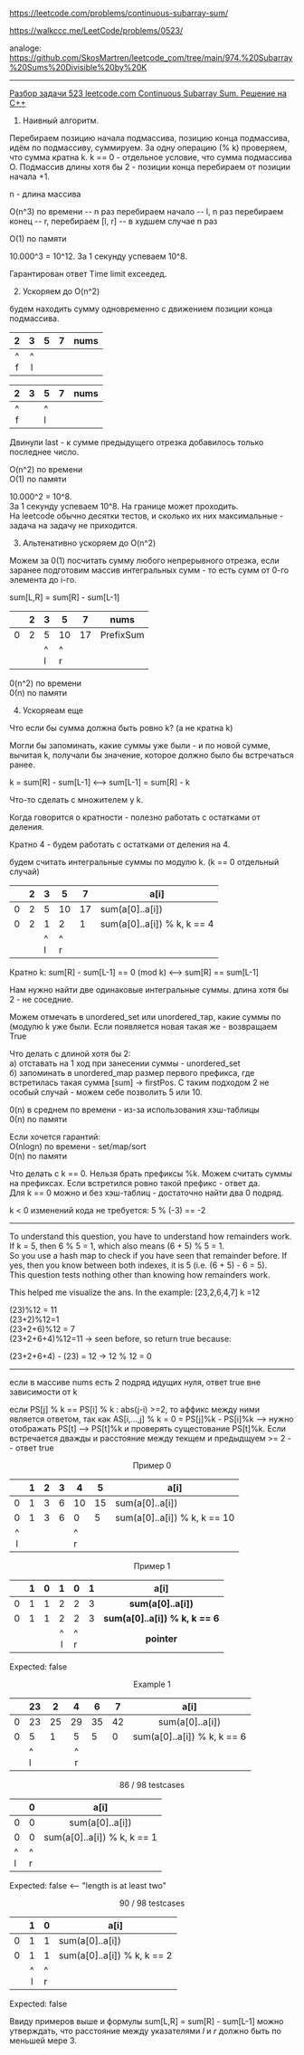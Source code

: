 https://leetcode.com/problems/continuous-subarray-sum/

https://walkccc.me/LeetCode/problems/0523/

analoge: https://github.com/SkosMartren/leetcode_com/tree/main/974.%20Subarray%20Sums%20Divisible%20by%20K
_____________________

[Разбор задачи 523 leetcode.com Continuous Subarray Sum. Решение на C++](https://www.youtube.com/watch?v=q7tOK0JsHWo&ab_channel=3.5%D0%B7%D0%B0%D0%B4%D0%B0%D1%87%D0%B8%D0%B2%D0%BD%D0%B5%D0%B4%D0%B5%D0%BB%D1%8E)

1. Наивный алгоритм.

Перебираем позицию начала подмассива, позицию конца подмассива, идём по подмассиву, суммируем. 
3а одну операцию (% k) проверяем, что сумма кратна k. k == 0 - отдельное условие, что сумма подмассива О. 
Подмассив длины хотя бы 2 - позиции конца перебираем от позиции начала +1.

n - длина массива

O(n^3) по времени  -- n раз перебираем начало -- l, n раз перебираем конец -- r, перебираем [l, r] -- в худшем случае n раз  

O(1) по памяти

10.000^3 = 10^12.
3а 1 секунду успеваем 10^8.

Гарантирован ответ Time limit ехсеедед.

2. Ускоряем до O(n^2)

будем находить сумму одновременно с движением позиции конца подмассива.

<!--
   2 3 5 7
   ^
   flrst
       ^
      lаst
-->

|     2    	|     3    	| 5 	| 7 	| nums 	|
|:--------:	|:--------:	|---	|---	|------	|
| ^ <br> f 	| ^ <br> l 	|   	|   	|      	|

|     2    	|     3    	| 5 	| 7 	| nums 	|
|:--------:	|:--------:	|---	|---	|------	|
| ^ <br> f 	| 	|  ^ <br> l 	|    	|      	|

Двинули lаst - к сумме предыдущего отрезка добавилось только последнее число.

O(n^2) по времени  
O(1) по памяти

10.000^2 = 10^8.  
3а 1 секунду успеваем 10^8. На границе может проходить.  
На lееtсоdе обычно десятки тестов, и сколько их них максимальные - задача на задачу не приходится.

3. Альтенативно ускоряем до O(n^2)

Можем за 0(1) посчитать сумму любого непрерывного отрезка, если заранее подготовим массив интегральных сумм - то есть сумм от 0-го элемента до i-го.

 sum[L,R] = sum[R] - sum[L-1]

<!--
 23 5 7  
0 2 5 10 17  
  [ ]
-->

|   	| 2 	| 3        	| 5        	| 7  	| nums      	|
|:-:	|:-:	|----------	|----------	|----	|-----------	|
| 0 	| 2 	| 5        	| 10       	| 17 	| PrefixSum 	|
|   	|   	| ^ <br> l 	| ^ <br> r 	|    	|           	|

0(n^2) по времени  
0(n) по памяти  

4. Ускоряеам еще

Что если бы сумма должна быть ровно k? (а не кратна k)

Могли бы запоминать, какие суммы уже были - и по новой сумме, вычитая k, получали бы значение, которое должно было бы встречаться ранее.

k = sum[R] - sum[L-1] <--> sum[L-1] = sum[R] - k 

Что-то сделать с множителем у k.

Когда говорится о кратности - полезно работать с остатками от 
деления.

Кратно 4 - будем работать с остатками от деления на 4.

будем считать интегральные суммы по модулю k. (k == 0 отдельный 
случай)

<!--
   2 3  5  7  а[i]
 0 2 5 10 17  sum(а[0]..а[i]) 
 0 2 1  2  1  sum(а[0]..а[i]) % k,  k == 4
    [    ]
-->

|   	| 2 	| 3        	| 5        	| 7  	| а[i]                        	|
|:-:	|:-:	|----------	|----------	|----	|-----------------------------	|
| 0 	| 2 	| 5        	| 10       	| 17 	| sum(а[0]..а[i])             	|
| 0 	| 2 	| 1        	| 2        	| 1  	| sum(а[0]..а[i]) % k, k == 4 	|
|   	|   	| ^ <br> l 	| ^ <br> r 	|    	|                             	|

Кратно k: sum[R] - sum[L-1] == 0 (mod k)  <--> sum[R] == sum[L-1]

Нам нужно найти две одинаковые интегральные суммы. 
длина хотя бы 2 - не соседние.

Можем отмечать в unordered_set или unordered_тар, какие суммы по 
(модулю k уже были. Если появляется новая такая же - возвращаем True

Что делать с длиной хотя бы 2:  
а) отставать на 1 ход при занесении суммы - unordered_set  
б) запоминать в unordered_map размер первого префикса, где встретилась такая сумма [sum] -> firstPos. С таким подходом 2 не особый случай - можем себе позволить 5 или 10.  

0(n) в среднем по времени - из-за использования хэш-таблицы  
0(n) по памяти  

Если хочется гарантий:  
О(nlogn) по времени - set/map/sort  
0(n) по памяти  

Что делать с k == 0. Нельзя брать префиксы %k. Можем считать суммы на префиксах. Если встретился ровно такой префикс - ответ да.  
Для k == 0 можно и без хэш-таблиц - достаточно найти два 0 подряд. 

k < 0 изменений кода не требуется: 5 % (-3) == -2




__________________________

To understand this question, you have to understand how remainders work. If k = 5, then 6 % 5 = 1, which also means (6 + 5) % 5 = 1.  
So you use a hash map to check if you have seen that remainder before. If yes, then you know between both indexes, it is 5 (i.e. (6 + 5) - 6 = 5).  
This question tests nothing other than knowing how remainders work.

This helped me visualize the ans. In the example:
[23,2,6,4,7] k =12

(23)%12 = 11  
(23+2)%12=1  
(23+2+6)%12 = 7  
(23+2+6+4)%12=11 -> seen before, so return true because:

(23+2+6+4) - (23) = 12 -> 12 % 12 = 0

________________

если в массиве nums есть 2 подряд идущих нуля, ответ true вне зависимости от k

если PS[j] % k == PS[i] % k : abs(j-i) >=2, то аффикс между ними является ответом, так как AS[i,...,j] % k = 0 = PS[j]%k - PS[i]%k --> нужно отображать PS[t] --> PS[t]%k и проверять сущестование PS[t]%k. Если встречается дважды и расстояние между текщем и предыдщуем >= 2 -- ответ true



<p align="center"> Пример 0 </p>

|   	|     1    	| 2 	| 3 	| 4        	| 5  	| а[i]                         	|
|:-:	|:--------:	|---	|---	|----------	|----	|------------------------------	|
| 0 	|     1    	| 3 	| 6 	| 10       	| 15 	| sum(а[0]..а[i])              	|
| 0 	|     1    	| 3 	| 6 	| 0        	| 5  	| sum(а[0]..а[i]) % k, k == 10 	|
|  ^ <br> l 	|  	|   	|   	| ^ <br> r 	|    	|                              	|

<p align="center"> Пример 1 </p>

|   	| 1 	| 0 	|     1    	| 0        	| 1 	|             **а[i]**            	|
|---	|---	|---	|:--------:	|----------	|---	|:-------------------------------:	|
| 0 	| 1 	| 1 	| 2        	| 2        	| 3 	|       **sum(а[0]..а[i])**       	|
| 0 	| 1 	| 1 	| 2        	| 2        	| 3 	| **sum(а[0]..а[i]) % k, k == 6** 	|
|   	|   	|   	| ^ <br> l 	| ^ <br> r 	|   	|           **pointer**           	|

Expected: false  

<p align="center"> Example 1  </p>

|   	| 23 	| 2        	|     4    	| 6  	| 7  	|             а[i]            	|
|---	|----	|----------	|:--------:	|----	|----	|:---------------------------:	|
| 0 	| 23 	| 25       	| 29       	| 35 	| 42 	| sum(а[0]..а[i])             	|
| 0 	| 5  	| 1        	| 5        	| 5  	| 0  	| sum(а[0]..а[i]) % k, k == 6 	|
|   	| ^ <br> l   	|  	| ^ <br> r 	|    	|    	|                             	|

<p align="center"> 86 / 98 testcases  </p>

|          	| 0        	|             а[i]            	|
|----------	|----------	|:---------------------------:	|
| 0        	| 0        	| sum(а[0]..а[i])             	|
| 0        	| 0        	| sum(а[0]..а[i]) % k, k == 1 	|
| ^ <br> l 	| ^ <br> r 	|                             	|

Expected: false <-- "length is at least two"

<p align="center"> 90 / 98 testcases </p>

|   	|     1    	| 0        	| а[i]                        	|
|:-:	|:--------:	|----------	|-----------------------------	|
| 0 	|     1    	| 1        	| sum(а[0]..а[i])             	|
| 0 	|     1    	| 1        	| sum(а[0]..а[i]) % k, k == 2 	|
|   	| ^ <br> l 	| ^ <br> r 	|                             	|

Expected: false  

Ввиду примеров выше и формулы sum[L,R] = sum[R] - sum[L-1] можно утверждать, что расстояние между указателями $l$ и $r$ должно быть по меньшей мере 3.
